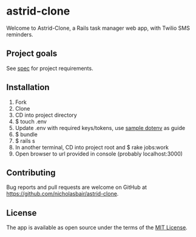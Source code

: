 # astrid-clone

Welcome to Astrid-Clone, a Rails task manager web app, with Twilio SMS reminders.

<!-- Insert GIF here -->

## Project goals
See [spec](SPEC.md) for project requirements.

## Installation
1. Fork
2. Clone
3. CD into project directory
4. $ touch .env
5. Update .env with required keys/tokens, use [sample dotenv](dotenv_sample.txt) as guide
4. $ bundle
5. $ rails s
6. In another terminal, CD into project root and $ rake jobs:work
7. Open browser to url provided in console (probably localhost:3000)

## Contributing
Bug reports and pull requests are welcome on GitHub at https://github.com/nicholasbair/astrid-clone.

## License
The app is available as open source under the terms of the [MIT License](http://opensource.org/licenses/MIT).
